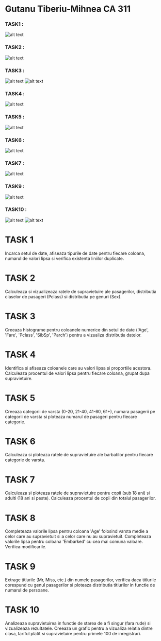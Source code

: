 # Gutanu Tiberiu-Mihnea CA 311

### TASK1 :
![alt text](image-12.png)
### TASK2 :
![alt text](image-21.png)
### TASK3 :
![alt text](image-13.png)
![alt text](image-14.png)
### TASK4 :
![alt text](image-15.png)
### TASK5 :
![alt text](image-22.png)
### TASK6 :
![alt text](image-19.png)
### TASK7 :
![alt text](image-20.png)
### TASK9 :
![alt text](image-16.png)
### TASK10 :
![alt text](image-25.png)
![alt text](image-23.png)

# TASK 1
Incarca setul de date, afiseaza tipurile de date pentru fiecare coloana,
numarul de valori lipsa si verifica existenta liniilor duplicate.

# TASK 2
Calculeaza si vizualizeaza ratele de supravietuire ale pasagerilor, distributia
claselor de pasageri (Pclass) si distributia pe genuri (Sex).

# TASK 3
Creeaza histograme pentru coloanele numerice din setul de date ('Age', 'Fare',
'Pclass', 'SibSp', 'Parch') pentru a vizualiza distributia datelor.

# TASK 4
Identifica si afiseaza coloanele care au valori lipsa si proportiile acestora.
Calculeaza procentul de valori lipsa pentru fiecare coloana, grupat dupa
supravietuire.

# TASK 5
Creeaza categorii de varsta (0-20, 21-40, 41-60, 61+), numara pasagerii pe
categorii de varsta si ploteaza numarul de pasageri pentru fiecare categorie.

# TASK 6
Calculeaza si ploteaza ratele de supravietuire ale barbatilor pentru fiecare
categorie de varsta.

# TASK 7
Calculeaza si ploteaza ratele de supravietuire pentru copii (sub 18 ani) si
adulti (18 ani si peste). Calculeaza procentul de copii din totalul
pasagerilor.

# TASK 8
Completeaza valorile lipsa pentru coloana 'Age' folosind varsta medie a celor
care au supravietuit si a celor care nu au supravietuit. Completeaza valorile
lipsa pentru coloana 'Embarked' cu cea mai comuna valoare. Verifica
modificarile.

# TASK 9
Extrage titlurile (Mr, Miss, etc.) din numele pasagerilor, verifica daca
titlurile corespund cu genul pasagerilor si ploteaza distributia titlurilor
in functie de numarul de persoane.

# TASK 10
Analizeaza supravietuirea in functie de starea de a fi singur (fara rude) si
vizualizeaza rezultatele. Creeaza un grafic pentru a vizualiza relatia dintre
clasa, tariful platit si supravietuire pentru primele 100 de inregistrari.
